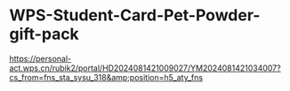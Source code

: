 # WPS-Student-Card-Pet-Powder-gift-pack
https://personal-act.wps.cn/rubik2/portal/HD2024081421009027/YM2024081421034007?cs_from=fns_sta_sysu_318&amp;position=h5_aty_fns
